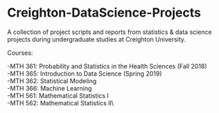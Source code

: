 # Creighton-DataScience-Projects
A collection of project scripts and reports from statistics &amp; data science projects during undergraduate studies at Creighton University.

Courses:

-MTH 361: Probability and Statistics in the Health Sciences (Fall 2018)\
-MTH 365: Introduction to Data Science (Spring 2019)\
-MTH 362: Statistical Modeling\
-MTH 366: Machine Learning\
-MTH 561: Mathematical Statistics I\
-MTH 562: Mathematical Statistics II\
